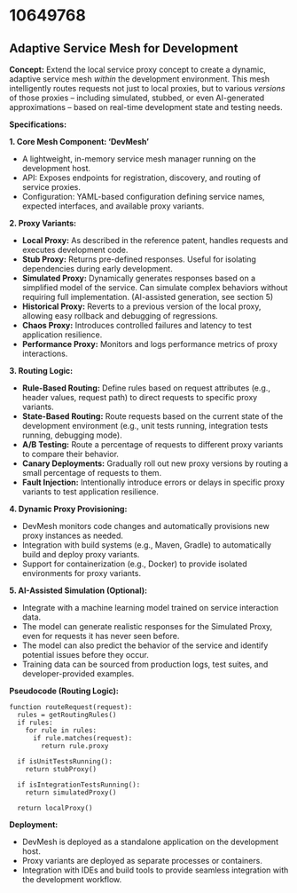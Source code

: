 # 10649768

## Adaptive Service Mesh for Development

**Concept:** Extend the local service proxy concept to create a dynamic, adaptive service mesh *within* the development environment. This mesh intelligently routes requests not just to local proxies, but to various *versions* of those proxies – including simulated, stubbed, or even AI-generated approximations – based on real-time development state and testing needs.

**Specifications:**

**1. Core Mesh Component: ‘DevMesh’**

*   A lightweight, in-memory service mesh manager running on the development host.
*   API: Exposes endpoints for registration, discovery, and routing of service proxies.
*   Configuration: YAML-based configuration defining service names, expected interfaces, and available proxy variants.

**2. Proxy Variants:**

*   **Local Proxy:**  As described in the reference patent, handles requests and executes development code.
*   **Stub Proxy:** Returns pre-defined responses. Useful for isolating dependencies during early development.
*   **Simulated Proxy:**  Dynamically generates responses based on a simplified model of the service.  Can simulate complex behaviors without requiring full implementation.  (AI-assisted generation, see section 5)
*   **Historical Proxy:** Reverts to a previous version of the local proxy, allowing easy rollback and debugging of regressions.
*   **Chaos Proxy:** Introduces controlled failures and latency to test application resilience.
*   **Performance Proxy:** Monitors and logs performance metrics of proxy interactions.

**3. Routing Logic:**

*   **Rule-Based Routing:** Define rules based on request attributes (e.g., header values, request path) to direct requests to specific proxy variants.
*   **State-Based Routing:**  Route requests based on the current state of the development environment (e.g., unit tests running, integration tests running, debugging mode).
*   **A/B Testing:** Route a percentage of requests to different proxy variants to compare their behavior.
*   **Canary Deployments:** Gradually roll out new proxy versions by routing a small percentage of requests to them.
*   **Fault Injection:** Intentionally introduce errors or delays in specific proxy variants to test application resilience.

**4. Dynamic Proxy Provisioning:**

*   DevMesh monitors code changes and automatically provisions new proxy instances as needed.
*   Integration with build systems (e.g., Maven, Gradle) to automatically build and deploy proxy variants.
*   Support for containerization (e.g., Docker) to provide isolated environments for proxy variants.

**5. AI-Assisted Simulation (Optional):**

*   Integrate with a machine learning model trained on service interaction data.
*   The model can generate realistic responses for the Simulated Proxy, even for requests it has never seen before.
*   The model can also predict the behavior of the service and identify potential issues before they occur.
*   Training data can be sourced from production logs, test suites, and developer-provided examples.

**Pseudocode (Routing Logic):**

```
function routeRequest(request):
  rules = getRoutingRules()
  if rules:
    for rule in rules:
      if rule.matches(request):
        return rule.proxy
  
  if isUnitTestsRunning():
    return stubProxy()

  if isIntegrationTestsRunning():
    return simulatedProxy()

  return localProxy()
```

**Deployment:**

*   DevMesh is deployed as a standalone application on the development host.
*   Proxy variants are deployed as separate processes or containers.
*   Integration with IDEs and build tools to provide seamless integration with the development workflow.